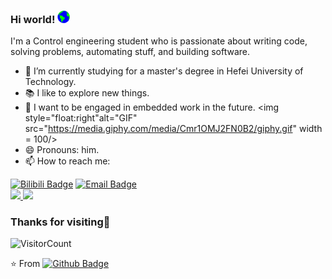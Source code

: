 
<!--
**XuYuQuan0713/XuYuQuan0713** is a ✨ _special_ ✨ repository because its `README.md` (this file) appears on your GitHub profile.

Here are some ideas to get you started:

- 🔭 I’m currently working on ...
- 🌱 I’m currently learning ...
- 👯 I’m looking to collaborate on ...
- 🤔 I’m looking for help with ...
- 💬 Ask me about ...
- 📫 How to reach me: ...
- 😄 Pronouns: ...
- ⚡ Fun fact: ...
-->


### Hi world!  <img src="https://github.com/XuYuQuan0713/Picture/blob/main/Earth.gif" width="20px">

I'm a Control engineering student who is passionate about writing code, solving problems, automating stuff, and building software.
- 🔭 I’m currently studying for a master's degree in Hefei University of Technology.
- 📚 I like to explore new things.
- 👯 I want to be engaged in embedded work in the future.                   <img style="float:right"alt="GIF" src="https://media.giphy.com/media/Cmr1OMJ2FN0B2/giphy.gif" width = 100/>
- 😄 Pronouns: him.                   
- 📫 How to reach me:

[![Bilibili Badge](https://img.shields.io/badge/-BiliBili-D14970?style=flat-square&logo=Bilibili&logoColor=white&link=https://space.bilibili.com/286892977)](https://space.bilibili.com/286892977)
[![Email Badge](https://img.shields.io/badge/-Email-c14438?style=flat-square&logo=Gmail&logoColor=white&link=mailto:yqxu0713@gmail.com)](mailto:yqxu0713@gmail.com)
<br/>
<a href="https://github.com/XuYuQuan0713">
  <img height="180em" src="https://github-readme-stats.vercel.app/api?username=XuYuQuan0713&theme=radical&show_icons=true" />
  <img height="180em" src="https://github-readme-stats.vercel.app/api/top-langs/?username=XuYuQuan0713&theme=radical&layout=compact" />
</a><br/>
### Thanks for visiting:eyes:
![VisitorCount](https://profile-counter.glitch.me/XuYuQuan0713/count.svg)

⭐️ From [![Github Badge](https://img.shields.io/badge/-Github-232323?style=flat-square&logo=Github&logoColor=white&link=https://github.com/XuYuQuan0713)](https://github.com/XuYuQuan0713)
